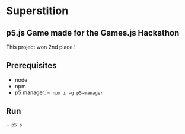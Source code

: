 # Superstition
## p5.js Game made for the Games.js Hackathon

This project won 2nd place !

## Prerequisites
- node
- npm 
- p5 manager:
``` ~ npm i -g p5-manager ```

## Run
```
~ p5 s
```
